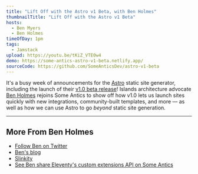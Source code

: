 ```yaml
---
title: "Lift Off with the Astro v1 Beta, with Ben Holmes"
thumbnailTitle: "Lift Off with the Astro v1 Beta"
hosts:
  - Ben Myers
  - Ben Holmes
timeOfDay: 1pm
tags:
  - Jamstack
upload: https://youtu.be/tKiZ_VTE0w4
demo: https://some-antics-astro-v1-beta.netlify.app/
sourceCode: https://github.com/SomeAnticsDev/astro-v1-beta
---
```


It's a busy week of announcements for the [Astro](https://astro.build/) static site generator, including the launch of their [v1.0 beta release](https://astro.build/blog/launch-week/)! Islands architecture advocate [Ben Holmes](https://twitter.com/bholmesdev) rejoins Some Antics to show off how v1.0 lets us launch sites quickly with new integrations, community-built templates, and more — as well as how we can use Astro to go *beyond* static site generation.

---

## More From Ben Holmes

- [Follow Ben on Twitter](https://twitter.com/bholmesdev)
- [Ben's blog](https://bholmes.dev)
- [Slinkity](https://slinkity.dev)
- [See Ben share Eleventy's custom extensions API on Some Antics](/eleventy-custom-extensions/)